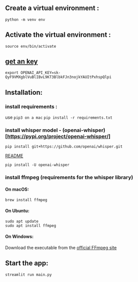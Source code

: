## Create a virtual environment :

```
python -m venv env
```

## Activate the virtual environment :

```
source env/bin/activate
```

## [get an key](https://platform.openai.com/account/api-keys)

`export OPENAI_API_KEY=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`

## Installation:

### install requirements :

use `pip3 on a mac`
`pip install -r requirements.txt`

### install whisper model - (openai-whisper)[https://pypi.org/project/openai-whisper/]

`pip install git+https://github.com/openai/whisper.git`

[README](https://github.com/openai/whisper)

`pip install -U openai-whisper`

### install ffmpeg (requirements for the whisper library)

#### On macOS:

`brew install ffmpeg`

#### On Ubuntu:

```
sudo apt update
sudo apt install ffmpeg

```

#### On Windows:

Download the executable from the [official FFmpeg site](https://ffmpeg.org/download.html)

## Start the app:

`streamlit run main.py`
